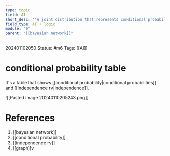 ```yaml
---
type: topic
field: AI
short_desc: '"A joint distribution that represents conditional probabilities. It usually has independent variables and is mostly seen in Bayesian Networks.."'
field_type: AI + logic
module: "6"
parent: "[[bayesian network]]"
---
```



202401102050
Status: #m6
Tags: [[AI]]

# conditional probability table

It's a table that shows [[conditional probability|conditional probabilities]] and [[independence rv|independence]].

![[Pasted image 20240110205243.png]]
# References

1. [[bayesian network]]
2. [[conditional probability]]
3. [[independence rv]]
4. [[graph]]v